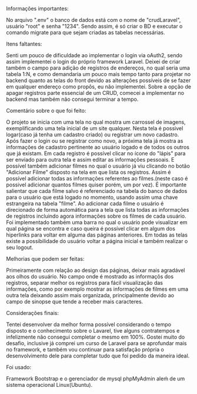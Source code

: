 Informações importantes:

No arquivo ".env" o banco de dados está com o nome de "crudLaravel", usuário "root" e senha "1234".
Sendo assim, é só criar o BD e executar o comando migrate para que sejam criadas as tabelas necessárias.


Itens faltantes:

Senti um pouco de dificuldade ao implementar o login via oAuth2, sendo assim implementei o login do
próprio framework Laravel.
Deixei de criar também o campo para adição de registros de endereços, no qual seria uma tabela 1:N, e como demandaria um pouco mais tempo tanto para projetar no backend quanto as telas do front devido as alterações possíveis de se fazer em qualquer endereço como propôs, eu não implementei.
Sobre a opção de apagar registros parte essencial de um CRUD, comecei a implementar no backend mas também não consegui terminar a tempo.


Comentário sobre o que foi feito:

O projeto se inicia com uma tela no qual mostra um carrossel de imagens, exemplificando uma tela inicial
de um site qualquer.
Nesta tela é possivel logar(caso já tenha um cadastro criado) ou registrar um novo cadastro.
Após fazer o login ou se registrar como novo, a próxima tela já mostra as informações de cadastro pertinente ao usuário logado e de todos os outros que já existam.
Em cada registro é possível clicar no ícone do "lápis" para ser enviado para outra tela e assim editar as informações pessoais.
E possível também adicionar filmes no qual o usuário já viu clicando no botão "Adicionar Filme" disposto na tela em que lista os registros. Assim é possível adicionar todas as informações referentes ao filmes.(neste caso é possivel adicionar quantos filmes quiser porém, um por vez).
É importante salientar que cada filme salvo é referenciado na tabela do banco de dados para o usuário que está logado no momento, usando assim uma chave estrangeira na tabela "filme".
Ao adicionar cada filme o usuário é direcionado de forma automática para a tela que lista todas as informações de registros incluindo agora informações sobre os filmes de cada usuário.
Foi implementado também uma barra no qual o usuário pode visualizar em qual página se encontra e caso queira é possível clicar em algum dos hiperlinks para voltar em alguma das páginas anteriores.
Em todas as telas existe a possibilidade do usuário voltar a página inicial e também realizar o seu logout.

Melhorias que podem ser feitas:

Primeiramente com relação ao design das páginas, deixar mais agradável aos olhos do usuário.
No campo onde é mostrado as informaçõs dos registros, separar melhor os registros para fácil visualização das informações, como por exemplo mostrar as informações de filmes em uma outra tela deixando assim mais organizada, principalmente devido ao campo de sinopse que tende a receber mais caracteres.

Considerações finais:

Tentei desenvolver da melhor forma possível considerando o tempo disposto e o conhecimento sobre o Lavarel, tive alguns contratempos e infelizmente não consegui completar o mesmo em 100%.
Gostei muito do desafio, inclusive já comprei um curso de Laravel para se aprofundar mais no framework, e também vou continuar para satisfação própria o desenvolvimento dele para completar tudo que foi pedido da maneira ideal.

Foi usado:

Framework Bootstrap e o gerenciador de mysql phpMyAdmin aleḿ de um sistema operacional Linux(Ubuntu).
